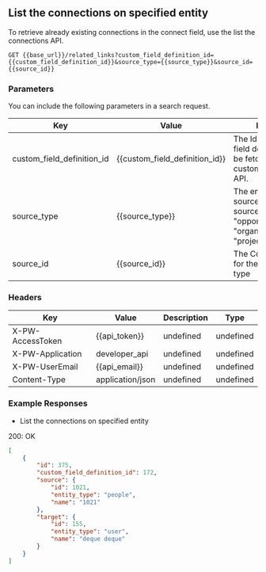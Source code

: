 ## List the connections on specified entity

To retrieve already existing connections in the connect field, use the list the connections API.

```GET {{base_url}}/related_links?custom_field_definition_id={{custom_field_definition_id}}&source_type={{source_type}}&source_id={{source_id}}```

### Parameters

You can include the following parameters in a search request.

Key | Value | Description
--- | --- | ---
custom_field_definition_id | {{custom_field_definition_id}} | The Id of the custom field definition. This can be fetched by the custom_field_definitions API.
source_type | {{source_type}} | The entity type of the source. Supported sources: "people", "opportunity", "lead", "organization", "project", "user"
source_id | {{source_id}} | The Copper record id for the specified entity type
### Headers

Key | Value | Description | Type
--- | --- | --- | ---
X-PW-AccessToken | {{api_token}} | undefined | undefined
X-PW-Application | developer_api | undefined | undefined
X-PW-UserEmail | {{api_email}} | undefined | undefined
Content-Type | application/json | undefined | undefined
### Example Responses

- List the connections on specified entity

200: OK
```json
[
    {
        "id": 375,
        "custom_field_definition_id": 172,
        "source": {
            "id": 1021,
            "entity_type": "people",
            "name": "1021"
        },
        "target": {
            "id": 155,
            "entity_type": "user",
            "name": "deque deque"
        }
    }
]
```